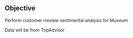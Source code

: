 ## Objective

Perform customer rreview sentimental analysis for Museum

Data will be from TripAdvisor
